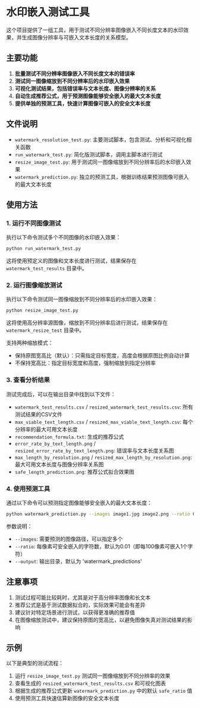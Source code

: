 # 水印嵌入测试工具

这个项目提供了一组工具，用于测试不同分辨率图像嵌入不同长度文本的水印效果，并生成图像分辨率与可嵌入文本长度的关系模型。

## 主要功能

1. **批量测试不同分辨率图像嵌入不同长度文本的错误率**
2. **测试同一图像缩放到不同分辨率后的水印嵌入效果**
3. **可视化测试结果，包括错误率与文本长度、图像分辨率的关系**
4. **自动生成推荐公式，用于预测图像能够安全嵌入的最大文本长度**
5. **提供单独的预测工具，快速计算图像可嵌入的安全文本长度**

## 文件说明

- `watermark_resolution_test.py`: 主要测试脚本，包含测试、分析和可视化相关函数
- `run_watermark_test.py`: 简化版测试脚本，调用主脚本进行测试
- `resize_image_test.py`: 用于测试同一图像缩放到不同分辨率后的水印嵌入效果
- `watermark_prediction.py`: 独立的预测工具，根据训练结果预测图像可嵌入的最大文本长度

## 使用方法

### 1. 运行不同图像测试

执行以下命令测试多个不同图像的水印嵌入效果：

```bash
python run_watermark_test.py
```

这将使用预定义的图像和文本长度进行测试，结果保存在 `watermark_test_results` 目录中。

### 2. 运行图像缩放测试

执行以下命令测试同一图像缩放到不同分辨率后的水印嵌入效果：

```bash
python resize_image_test.py
```

这将使用高分辨率源图像，缩放到不同分辨率后进行测试，结果保存在 `watermark_resize_test` 目录中。

支持两种缩放模式：
- 保持原图宽高比（默认）：只需指定目标宽度，高度会根据原图比例自动计算
- 不保持宽高比：指定目标宽度和高度，强制缩放到指定分辨率

### 3. 查看分析结果

测试完成后，可以在输出目录中找到以下文件：

- `watermark_test_results.csv` / `resized_watermark_test_results.csv`: 所有测试结果的CSV文件
- `max_viable_text_length.csv` / `resized_max_viable_text_length.csv`: 每个分辨率的最大可用文本长度
- `recommendation_formula.txt`: 生成的推荐公式
- `error_rate_by_text_length.png` / `resized_error_rate_by_text_length.png`: 错误率与文本长度关系图
- `max_length_by_resolution.png` / `resized_max_length_by_resolution.png`: 最大可用文本长度与图像分辨率关系图
- `safe_length_prediction.png`: 推荐公式拟合效果图

### 4. 使用预测工具

通过以下命令可以预测指定图像能够安全嵌入的最大文本长度：

```bash
python watermark_prediction.py --images image1.jpg image2.png --ratio 0.01 --output predictions
```

参数说明：
- `--images`: 需要预测的图像路径，可以指定多个
- `--ratio`: 每像素可安全嵌入的字符数，默认为0.01（即每100像素可嵌入1个字符）
- `--output`: 输出目录，默认为 'watermark_predictions'

## 注意事项

1. 测试过程可能比较耗时，尤其是对于高分辨率图像和长文本
2. 推荐公式是基于测试数据拟合的，实际效果可能会有差异
3. 建议针对特定场景进行测试，以获得更准确的推荐值
4. 在图像缩放测试中，建议保持原图的宽高比，以避免图像失真对测试结果的影响

## 示例

以下是典型的测试流程：

1. 运行 `resize_image_test.py` 测试同一图像缩放到不同分辨率的效果
2. 查看生成的 `resized_watermark_test_results.csv` 和可视化图表
3. 根据生成的推荐公式更新 `watermark_prediction.py` 中的默认 `safe_ratio` 值
4. 使用预测工具快速估算新图像的安全文本长度 